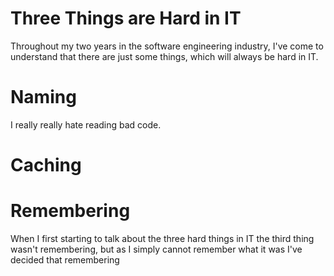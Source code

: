 Three Things are Hard in IT
===========================

Throughout my two years in the software engineering industry, I've come to understand that there are just some things, which will always be hard in IT.

# Naming

I really really hate reading bad code.

# Caching

# Remembering

When I first starting to talk about the three hard things in IT the third thing wasn't remembering, but as I simply cannot remember what it was I've decided that remembering 
